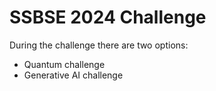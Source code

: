 # SSBSE 2024 Challenge

During the challenge there are two options:

- Quantum challenge
- Generative AI challenge

